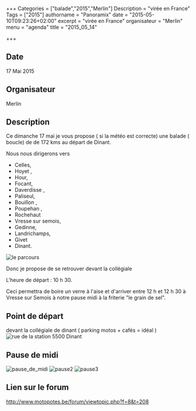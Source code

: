 +++
Categories = ["balade","2015","Merlin"]
Description = "virée en France"
Tags = ["2015"]
authorname = "Panoramix"
date = "2015-05-10T09:23:26+02:00"
excerpt = "virée en France"
organisateur = "Merlin"
menu = "agenda"
title = "2015_05_14"

+++

## Date
17 Mai 2015

## Organisateur
Merlin

## Description
Ce dimanche 17 mai je vous propose ( si la météo est correcte) une balade ( boucle) de de 172 kms au départ de Dinant.

Nous nous dirigerons vers
- Celles,
- Hoyet ,
- Hour,
- Focant,
- Daverdisse ,
- Paliseul,
- Bouillon ,
- Poupehan ,
- Rochehaut
- Vresse sur semois,
- Gedinne,
- Landrichamps,
- Givet
- Dinant.

![le parcours](http://img15.hostingpics.net/thumbs/mini_673813Sanstitre1.jpg)

Donc je propose de se retrouver devant la collégiale

L'heure de départ : 10 h 30.

Ceci permettra de boire un verre à l'aise et d'arriver entre 12 h et 12 h 30 à Vresse sur Semois à notre pause midi à la friterie "le grain de sel".

## Point de départ
devant la collégiale de dinant ( parking motos + cafés = idéal )
![rue de la station](http://img15.hostingpics.net/pics/432950dinant.jpg)
5500 Dinant

## Pause de midi
![pause_de_midi](http://img15.hostingpics.net/pics/770962DSC07494.jpg)
![pause2](http://img15.hostingpics.net/pics/144369DSC07495.jpg)
![pause3](http://img15.hostingpics.net/pics/838201DSC07496.jpg)


## Lien sur le forum
http://www.motopotes.be/forum/viewtopic.php?f=8&t=208

